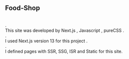 <h2>Food-Shop</h2> <br/>
.<br/>
This site was developed by Next.js , Javascript , pureCSS . <br/>
.<br/>
I used Next.js version 13 for this project .<br/>
.<br/>
I defined pages with SSR, SSG, ISR and Static for this site.
